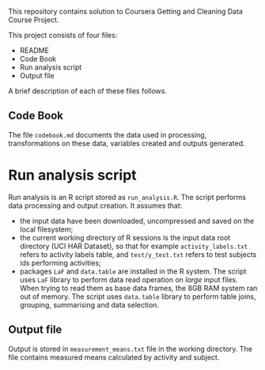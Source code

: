 This repository contains solution to Coursera Getting and Cleaning Data Course Project.

This project consists of four files:
- README
- Code Book
- Run analysis script
- Output file

A brief description of each of these files follows.

## Code Book
The file `codebook.md` documents the data used in processing, transformations on these data, variables created and outputs generated.

# Run analysis script
Run analysis is an R script stored as `run_analysis.R`. The script performs data processing and output creation. It assumes that:
- the input data have been downloaded, uncompressed and saved on the local filesystem;
- the current working directory of R sessions is the input data root directory (UCI HAR Dataset), so that for example `activity_labels.txt` refers to activity labels table, and `test/y_test.txt` refers to test subjects ids performing activities;
- packages `LaF` and `data.table` are installed in the R system.
The script uses `LaF` library to perform data read operation on *large* input files. When trying to read them as base data frames, the 8GB RAM system ran out of memory.
The script uses `data.table` library to perform table joins, grouping, summarising and data selection.

## Output file
Output is stored in `measurement_means.txt` file in the working directory. The file contains measured means calculated by activity and subject.


